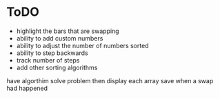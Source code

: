 # ToDO
* highlight the bars that are swapping
* ability to add custom numbers
* ability to adjust the number of numbers sorted
* ability to step backwards
* track number of steps
* add other sorting algorithms

have algorthim solve problem then display each array
save when a swap had happened
